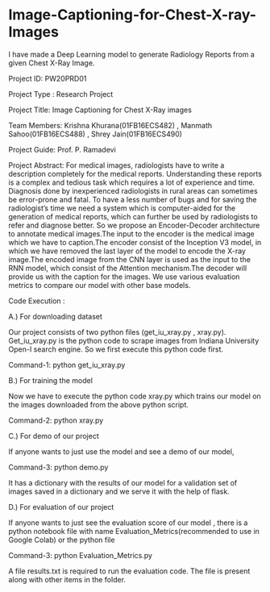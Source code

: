 # Image-Captioning-for-Chest-X-ray-Images
I have made a Deep Learning model to generate Radiology Reports from a given Chest X-Ray Image.

Project ID: PW20PRD01

Project Type : Research Project

Project Title: Image Captioning for Chest X-Ray images

Team Members: Krishna Khurana(01FB16ECS482) , Manmath Sahoo(01FB16ECS488) , Shrey Jain(01FB16ECS490)

Project Guide: Prof. P. Ramadevi

Project Abstract: For medical images, radiologists have to write a description completely for the medical reports. Understanding these reports is a complex and tedious task which requires a lot of experience and time. Diagnosis done by inexperienced radiologists in rural areas can sometimes be error-prone and fatal. To have a less number of bugs and for saving the radiologist’s time we need a system which is computer-aided for the generation of medical reports, which can further be used by radiologists to refer and diagnose better. So we propose an Encoder-Decoder architecture to annotate medical images.The input to the encoder is the medical image which we have to caption.The encoder consist of the Inception V3 model, in which we have removed the last layer of the model to encode the X-ray image.The encoded image from the CNN layer is used as the input to the RNN model, which consist of the Attention mechanism.The decoder will provide us with the caption for the images. We use various evaluation metrics to compare our model with other base models.



Code Execution : 

A.) For downloading dataset

Our project consists of two python files (get_iu_xray.py , xray.py). Get_iu_xray.py is the python code to scrape images from Indiana University Open-I search engine. So we first execute this python code first.

Command-1: python get_iu_xray.py  




B.) For training the model


Now we have to execute the python code xray.py which trains our model on the images downloaded from the above python script.

Command-2: python xray.py



C.) For demo of our project

If anyone wants to just use the model and see a demo of our model, 

Command-3: python demo.py

It has a dictionary with the results of our model for a validation set of images saved in a dictionary and we serve it with the help of flask. 


D.) For evaluation of our project

If anyone wants to just see the evaluation score of our model , there is a python notebook file with name Evaluation_Metrics(recommended to use in Google Colab) or the python file

Command-3: python Evaluation_Metrics.py

A file results.txt is required to run the evaluation code. The file is present along with other items in the folder.
